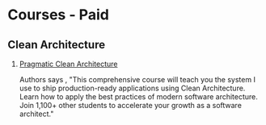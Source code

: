 # Courses - Paid

##  Clean Architecture

1. [Pragmatic Clean Architecture](https://www.courses.milanjovanovic.tech/a/aff_q2snzxhl/external?affcode=1486372_ruzgtbgi)

	Authors says , "This comprehensive course will teach you the system I use to ship production-ready applications using Clean Architecture. Learn how to apply the best practices of modern software architecture. Join 1,100+ other students to accelerate your growth as a software architect."